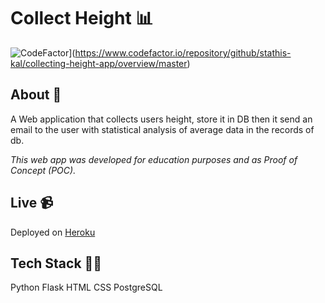 # Collect Height 📊

![CodeFactor](https://www.codefactor.io/repository/github/stathis-kal/collecting-height-app/badge/master)](<https://www.codefactor.io/repository/github/stathis-kal/collecting-height-app/overview/master>)

## About 📝

A Web application that collects users height, store it in DB then it send an email to the user with statistical analysis of average data in the records of db.

_This web app was developed for education purposes and as Proof of Concept (POC)._

## Live 📹

Deployed on [Heroku](https://collectingheightapp.herokuapp.com/)

## Tech Stack 👨‍💻

Python
Flask
HTML
CSS
PostgreSQL
